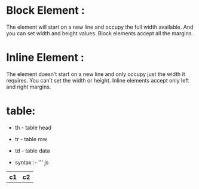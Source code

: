 # Block Element :

The element will start on a new line and occupy the full width available. And you can set width and height values.
Block elements accept all the margins.

# Inline Element :

The element doesn’t start on a new line and only occupy just the width it requires. You can’t set the width or height.
Inline elements accept only left and right margins.

# table:

- th - table head
- tr - table row
- td - table data

- syntax :-
''' js
<table>
    <tr>
       <th>c1</th>
       <th>c2</th>
